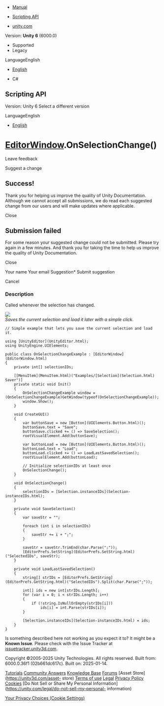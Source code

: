 [ ]()

  * [Manual](../Manual/index.html)
  * [Scripting API](../ScriptReference/index.html)

  * [unity.com](https://unity.com/)

Version: **Unity 6** (6000.0)

  * Supported
  * Legacy

LanguageEnglish

  * [English]()

  * C#

[ ](https://docs.unity3d.com)

## Scripting API

Version: Unity 6 Select a different version

LanguageEnglish

  * [English]()

#  [EditorWindow](EditorWindow.html).OnSelectionChange()

Leave feedback

Suggest a change

## Success!

Thank you for helping us improve the quality of Unity Documentation. Although
we cannot accept all submissions, we do read each suggested change from our
users and will make updates where applicable.

Close

## Submission failed

For some reason your suggested change could not be submitted. Please <a>try
again</a> in a few minutes. And thank you for taking the time to help us
improve the quality of Unity Documentation.

Close

Your name Your email Suggestion* Submit suggestion

Cancel

[ ]()

### Description

Called whenever the selection has changed.

![](../StaticFiles/ScriptRefImages/SelectionChange.png)  
_Saves the current selection and load it later with a simple click._

    
    
    // Simple example that lets you save the current selection and load it.
    
    using [UnityEditor](UnityEditor.html);
    using UnityEngine.UIElements;
    
    public class OnSelectionChangeExample : [EditorWindow](EditorWindow.html)
    {
        private int[] selectionIDs;
    
        [[MenuItem](MenuItem.html)("Examples/[Selection](Selection.html) Saver")]
        private static void Init()
        {
            OnSelectionChangeExample window = (OnSelectionChangeExample)GetWindow(typeof(OnSelectionChangeExample));
            window.Show();
        }
    
        void CreateGUI()
        {
            var buttonSave = new [Button](UIElements.Button.html)();
            buttonSave.text = "Save";
            buttonSave.clicked += () => SaveSelection();
            rootVisualElement.Add(buttonSave);
            
            var buttonLoad = new [Button](UIElements.Button.html)();
            buttonLoad.text = "Load";
            buttonLoad.clicked += () => LoadLastSavedSelection();
            rootVisualElement.Add(buttonLoad);
    
            // Initialize selectionIDs at least once
            OnSelectionChange();
        }
    
        void OnSelectionChange()
        {
            selectionIDs = [Selection.instanceIDs](Selection-instanceIDs.html);
        }
    
        private void SaveSelection()
        {
            var saveStr = "";
    
            foreach (int i in selectionIDs)
            {
                saveStr += i + ";";
            }
    
            saveStr = saveStr.TrimEnd(char.Parse(";"));
            [EditorPrefs.SetString](EditorPrefs.SetString.html)("SelectedIDs", saveStr);
        }
    
        private void LoadLastSavedSelection()
        {
            string[] strIDs = [EditorPrefs.GetString](EditorPrefs.GetString.html)("SelectedIDs").Split(char.Parse(";"));
    
            int[] ids = new int[strIDs.Length];
            for (var i = 0; i < strIDs.Length; i++)
            {
                if (!string.IsNullOrEmpty(strIDs[i]))
                    ids[i] = int.Parse(strIDs[i]);
            }
    
            [Selection.instanceIDs](Selection-instanceIDs.html) = ids;
        }
    }
    

Is something described here not working as you expect it to? It might be a
**Known Issue**. Please check with the Issue Tracker at
[issuetracker.unity3d.com](https://issuetracker.unity3d.com).

Copyright ©2005-2025 Unity Technologies. All rights reserved. Built from:
6000.0.36f1 (02b661dc617c). Built on: 2025-01-14.

[Tutorials](https://unity3d.com/learn) [Community
Answers](https://answers.unity3d.com) [Knowledge
Base](https://support.unity3d.com/hc/en-us)
[Forums](https://forum.unity3d.com) [Asset Store](https://unity3d.com/asset-
store) [Terms of use](https://docs.unity3d.com/Manual/TermsOfUse.html)
[Legal](https://unity.com/legal) [Privacy
Policy](https://unity.com/legal/privacy-policy)
[Cookies](https://unity.com/legal/cookie-policy) [Do Not Sell or Share My
Personal Information](https://unity.com/legal/do-not-sell-my-personal-
information)

[Your Privacy Choices (Cookie Settings)](javascript:void\(0\);)


